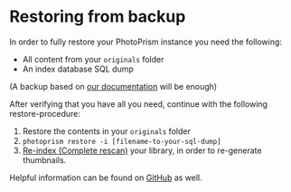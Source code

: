 # Restoring from backup

In order to fully restore your PhotoPrism instance you need the following:

* All content from your `originals` folder
* An index database SQL dump

(A backup based on [our documentation](../../getting-started/advanced/backups.md) will be enough)

After verifying that you have all you need, continue with the following restore-procedure:

1. Restore the contents in your `originals` folder
2. `photoprism restore -i [filename-to-your-sql-dump]`
3. [Re-index (Complete rescan)](../../user-guide/library/originals.md) your library, in order to re-generate thumbnails.


Helpful information can be found on [GitHub](https://github.com/photoprism/photoprism/discussions/772) as well.